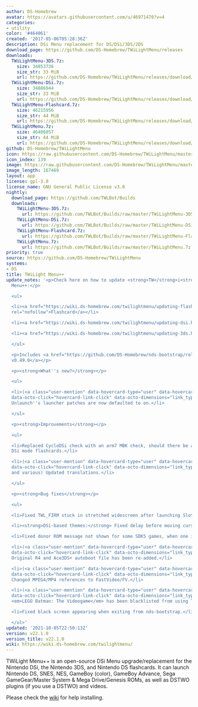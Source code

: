 ```yaml
---
author: DS-Homebrew
avatar: https://avatars.githubusercontent.com/u/46971470?v=4
categories:
- utility
color: '#464061'
created: '2017-05-06T05:28:36Z'
description: DSi Menu replacement for DS/DSi/3DS/2DS
download_page: https://github.com/DS-Homebrew/TWiLightMenu/releases
downloads:
  TWiLightMenu-3DS.7z:
    size: 34853736
    size_str: 33 MiB
    url: https://github.com/DS-Homebrew/TWiLightMenu/releases/download/v22.1.0/TWiLightMenu-3DS.7z
  TWiLightMenu-DSi.7z:
    size: 34886944
    size_str: 33 MiB
    url: https://github.com/DS-Homebrew/TWiLightMenu/releases/download/v22.1.0/TWiLightMenu-DSi.7z
  TWiLightMenu-Flashcard.7z:
    size: 46215956
    size_str: 44 MiB
    url: https://github.com/DS-Homebrew/TWiLightMenu/releases/download/v22.1.0/TWiLightMenu-Flashcard.7z
  TWiLightMenu.7z:
    size: 46406857
    size_str: 44 MiB
    url: https://github.com/DS-Homebrew/TWiLightMenu/releases/download/v22.1.0/TWiLightMenu.7z
github: DS-Homebrew/TWiLightMenu
icon: https://raw.githubusercontent.com/DS-Homebrew/TWiLightMenu/master/booter/Twilight%2B%2B-animated%20icon-fix.gif
icon_index: 139
image: https://raw.githubusercontent.com/DS-Homebrew/TWiLightMenu/master/logo.png
image_length: 167469
layout: app
license: gpl-3.0
license_name: GNU General Public License v3.0
nightly:
  download_page: https://github.com/TWLBot/Builds
  downloads:
    TWiLightMenu-3DS.7z:
      url: https://github.com/TWLBot/Builds/raw/master/TWiLightMenu-3DS.7z
    TWiLightMenu-DSi.7z:
      url: https://github.com/TWLBot/Builds/raw/master/TWiLightMenu-DSi.7z
    TWiLightMenu-Flashcard.7z:
      url: https://github.com/TWLBot/Builds/raw/master/TWiLightMenu-Flashcard.7z
    TWiLightMenu.7z:
      url: https://github.com/TWLBot/Builds/raw/master/TWiLightMenu.7z
priority: true
source: https://github.com/DS-Homebrew/TWiLightMenu
systems:
- DS
title: TWiLight Menu++
update_notes: '<p>Check here on how to update <strong>TW</strong>i<strong>L</strong>ight
  Menu++:</p>

  <ul>

  <li><a href="https://wiki.ds-homebrew.com/twilightmenu/updating-flashcard.html"
  rel="nofollow">Flashcard</a></li>

  <li><a href="https://wiki.ds-homebrew.com/twilightmenu/updating-dsi.html" rel="nofollow">DSi</a></li>

  <li><a href="https://wiki.ds-homebrew.com/twilightmenu/updating-3ds.html" rel="nofollow">3DS</a></li>

  </ul>

  <p>Includes <a href="https://github.com/DS-Homebrew/nds-bootstrap/releases/tag/v0.49.0">nds-bootstrap
  v0.49.0</a></p>

  <p><strong>What''s new?</strong></p>

  <ul>

  <li>(<a class="user-mention" data-hovercard-type="user" data-hovercard-url="/users/Epicpkmn11/hovercard"
  data-octo-click="hovercard-link-click" data-octo-dimensions="link_type:self" href="https://github.com/Epicpkmn11">@Epicpkmn11</a>)
  Unlaunch''s launcher patches are now defaulted to on.</li>

  </ul>

  <p><strong>Improvements</strong></p>

  <ul>

  <li>Replaced CycloDSi check with an arm7 MBK check, should there be any more future
  DSi mode flashcards.</li>

  <li>(<a class="user-mention" data-hovercard-type="user" data-hovercard-url="/users/Epicpkmn11/hovercard"
  data-octo-click="hovercard-link-click" data-octo-dimensions="link_type:self" href="https://github.com/Epicpkmn11">@Epicpkmn11</a>
  and various) Updated translations.</li>

  </ul>

  <p><strong>Bug fixes</strong></p>

  <ul>

  <li>Fixed TWL_FIRM stuck in stretched widescreen after launching Slot-1.</li>

  <li><strong>DSi-based themes:</strong> Fixed delay before moving cursor.</li>

  <li>Fixed donor ROM message not shown for some SDK5 games, when one is not set.</li>

  <li>(<a class="user-mention" data-hovercard-type="user" data-hovercard-url="/users/lifehackerhansol/hovercard"
  data-octo-click="hovercard-link-click" data-octo-dimensions="link_type:self" href="https://github.com/lifehackerhansol">@lifehackerhansol</a>)
  Original R4 and Ace3DS+ autoboot file has been re-added.</li>

  <li>(<a class="user-mention" data-hovercard-type="user" data-hovercard-url="/users/spellboundtriangle/hovercard"
  data-octo-click="hovercard-link-click" data-octo-dimensions="link_type:self" href="https://github.com/spellboundtriangle">@spellboundtriangle</a>)
  Changed MPEG4/MP4 references to FastVideo/FV.</li>

  <li>(<a class="user-mention" data-hovercard-type="user" data-hovercard-url="/users/MechanicalDragon0687/hovercard"
  data-octo-click="hovercard-link-click" data-octo-dimensions="link_type:self" href="https://github.com/MechanicalDragon0687">@MechanicalDragon0687</a>)
  <em>LEGO Batman: The Videogame</em> has been blacklisted from using TWL clock speed.</li>

  <li>Fixed black screen appearing when exiting from nds-bootstrap.</li>

  </ul>'
updated: '2021-10-05T22:50:13Z'
version: v22.1.0
version_title: v22.1.0
wiki: https://wiki.ds-homebrew.com/twilightmenu/
---
```

TWiLight Menu++ is an open-source DSi Menu upgrade/replacement for the Nintendo DSi, the Nintendo 3DS, and Nintendo DS flashcards. It can launch Nintendo DS, SNES, NES, GameBoy (color), GameBoy Advance, Sega GameGear/Master System & Mega Drive/Genesis ROMs, as well as DSTWO plugins (if you use a DSTWO) and videos.

Please check the [wiki](https://wiki.ds-homebrew.com/twilightmenu/) for help installing.